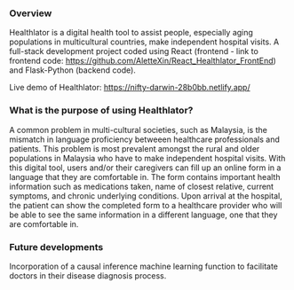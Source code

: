 ### Overview
Healthlator is a digital health tool to assist people, especially aging populations in multicultural countries, make independent hospital visits. A full-stack development project coded using React (frontend - link to frontend code: https://github.com/AletteXin/React_Healthlator_FrontEnd) and Flask-Python (backend code).

Live demo of Healthlator: https://nifty-darwin-28b0bb.netlify.app/

### What is the purpose of using Healthlator?
A common problem in multi-cultural societies, such as Malaysia, is the mismatch in language proficiency betweeen healthcare professionals and patients. This problem is most prevalent amongst the rural and older populations in Malaysia who have to make independent hospital visits. With this digital tool, users and/or their caregivers can fill up an online form in a language that they are comfortable in. The form contains important health information such as medications taken, name of closest relative, current symptoms, and chronic underlying conditions. Upon arrival at the hospital, the patient can show the completed form to a healthcare provider who will be able to see the same information in a different language, one that they are comfortable in.

### Future developments
Incorporation of a causal inference machine learning function to facilitate doctors in their disease diagnosis process.
